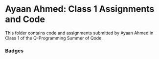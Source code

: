 # Ayaan Ahmed: Class 1 Assignments and Code
This folder contains code and assignments submitted by Ayaan Ahmed in Class 1 of the Q-Programming Summer of Qode.
### Badges
